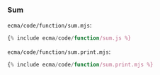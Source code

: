 ### Sum

`ecma/code/function/sum.mjs`:
```js
{% include ecma/code/function/sum.js %}
```

`ecma/code/function/sum.print.mjs`:
```js
{% include ecma/code/function/sum.print.mjs %}
```
